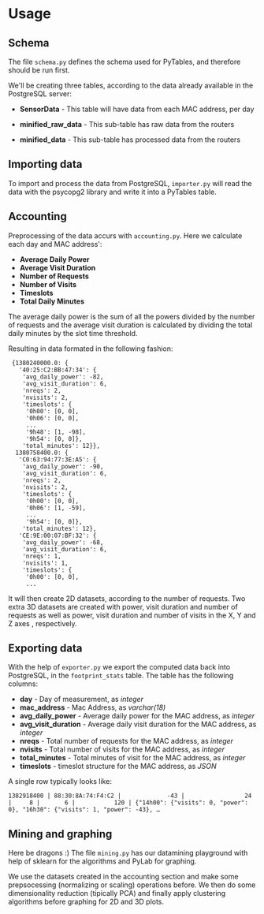 # Usage

## Schema
The file `schema.py` defines the schema used for PyTables, and therefore should be run first.

We'll be creating three tables, according to the data already available in the PostgreSQL server: 

* **SensorData** - This table will have data from each MAC address, per day

* **minified_raw_data** - This sub-table has raw data from the routers

* **minified_data** - This sub-table has processed data from the routers

## Importing data
To import and process the data from PostgreSQL, `importer.py` will read the data with the psycopg2 library and write it into a PyTables table.

## Accounting
Preprocessing of the data accurs with `accounting.py`. Here we calculate each day and MAC address':

* **Average Daily Power**
* **Average Visit Duration**
* **Number of Requests**
* **Number of Visits**
* **Timeslots**
* **Total Daily Minutes**

The average daily power is the sum of all the powers divided by the number of requests and the average visit duration is calculated by dividing the total daily minutes by the slot time threshold.

Resulting in data formated in the following fashion:

	
	 {1380240000.0: {		
	   '40:25:C2:BB:47:34': {
	    'avg_daily_power': -82,
	    'avg_visit_duration': 6,
	    'nreqs': 2,
	    'nvisits': 2,
	    'timeslots': {
	     '0h00': [0, 0],
	     '0h06': [0, 0],
	     ...
	     '9h48': [1, -98],
	     '9h54': [0, 0]},
	    'total_minutes': 12}},
	  1380758400.0: {
	   'C0:63:94:77:3E:A5': {
	    'avg_daily_power': -90,
	    'avg_visit_duration': 6,
	    'nreqs': 2,
	    'nvisits': 2,
	    'timeslots': {
	     '0h00': [0, 0],
	     '0h06': [1, -59],
	     ...
	     '9h54': [0, 0]},
	    'total_minutes': 12},
	   'CE:9E:00:07:BF:32': {
	    'avg_daily_power': -68,
	    'avg_visit_duration': 6,
	    'nreqs': 1,
	    'nvisits': 1,
	    'timeslots': {
	     '0h00': [0, 0],
	     ...

It will then create 2D datasets, according to the number of requests. Two extra 3D datasets are created with power, visit duration and number of requests as well as power, visit duration and number of visits in the X, Y and Z axes , respectively.


## Exporting data
With the help of `exporter.py` we export the computed data back into PostgreSQL, in the `footprint_stats` table.
The table has the following columns:

 * **day** - Day of measurement, as *integer*
 * **mac_address** - Mac Address, as *varchar(18)*
 * **avg_daily_power** - Average daily power for the MAC address, as *integer*
 * **avg_visit_duration** - Average daily visit duration for the MAC address, as *integer*
 * **nreqs** - Total number of requests for the MAC address, as *integer*
 * **nvisits** - Total number of visits for the MAC address, as *integer*
 * **total_minutes** - Total minutes of visit for the MAC address, as *integer*
 * **timeslots** - timeslot structure for the MAC address, as *JSON*
 
A single row typically looks like:

`1382918400 | 88:30:8A:74:F4:C2 |             -43 |                 24 |     8 |       6 |           120 | {"14h00": {"visits": 0, "power": 0}, "16h30": {"visits": 1, "power": -43}, … `

## Mining and graphing
Here be dragons :) The file `mining.py` has our datamining playground with help of sklearn for the algorithms and PyLab for graphing.

We use the datasets created in the accounting section and make some prepsocessing (normalizing or scaling) operations before. We then do some dimensionality reduction (tipically PCA) and finally apply clustering algorithms before graphing for 2D and 3D plots. 
